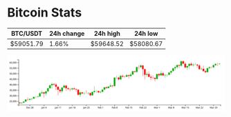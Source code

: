 # Bitcoin Stats

BTC/USDT|24h change|24h high|24h low|
|---|---|---|---|
|$59051.79|1.66%|$59648.52|$58080.67|

<img src="./chart.svg">
